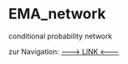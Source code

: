 # EMA_network
conditional probability network

zur Navigation: <a href="https://htmlpreview.github.io/?https://github.com/icemeister2k/EMA_network/blob/main/index.html" target="_blank">---> LINK <---</a>

 
